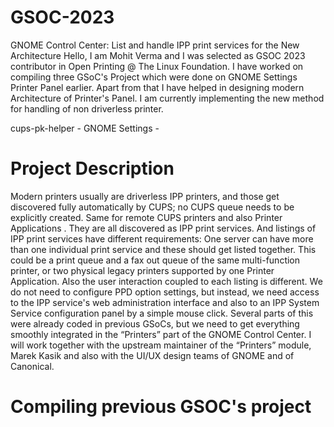 # GSOC-2023
GNOME Control Center: List and handle IPP print services for the New Architecture
Hello, I am Mohit Verma and I was selected as GSOC 2023 contributor in Open Printing @ The Linux Foundation. I have worked on compiling three GSoC's Project which were done on GNOME Settings Printer Panel earlier. Apart from that I have helped in designing modern Architecture of Printer's Panel. I am currently implementing the new method for handling of non driverless printer.

cups-pk-helper -
GNOME Settings - 

# Project Description
Modern printers usually are driverless IPP printers, and those get discovered fully automatically by CUPS; no CUPS queue needs to be explicitly created. Same for remote CUPS printers and also Printer Applications . They are all discovered as IPP print services. And listings of IPP print services have different requirements: One server can have more than one individual print service and these should get listed together. This could be a print queue and a fax out queue of the same multi-function printer, or two physical legacy printers supported by one Printer Application. Also the user interaction coupled to each listing is different. We do not need to configure PPD option settings, but instead, we need access to the IPP service's web administration interface and also to an IPP System Service configuration panel by a simple mouse click. Several parts of this were already coded in previous GSoCs, but we need to get everything smoothly integrated in the “Printers” part of the GNOME Control Center. I will work together with the upstream maintainer of the “Printers” module, Marek Kasik and also with the UI/UX design teams of GNOME and of Canonical.

# Compiling previous GSOC's project




